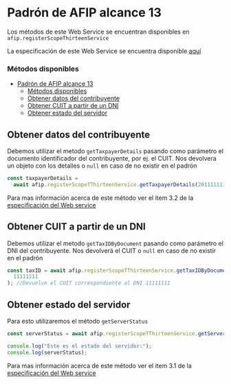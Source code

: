 # Padrón de AFIP alcance 13

Los métodos de este Web Service se encuentran disponibles en `afip.registerScopeThirteenService`

La especificación de este Web Service se encuentra disponible [aquí](http://www.afip.gob.ar/ws/ws-padron-a13/manual-ws-sr-padron-a13-v1.2.pdf)

### Métodos disponibles

- [Padrón de AFIP alcance 13](#padrón-de-afip-alcance-13)
    - [Métodos disponibles](#métodos-disponibles)
  - [Obtener datos del contribuyente](#obtener-datos-del-contribuyente)
  - [Obtener CUIT a partir de un DNI](#obtener-cuit-a-partir-de-un-dni)
  - [Obtener estado del servidor](#obtener-estado-del-servidor)

## Obtener datos del contribuyente

Debemos utilizar el metodo `getTaxpayerDetails` pasando como parámetro el documento identificador del contribuyente, por ej. el CUIT. Nos devolvera un objeto con los detalles o `null` en caso de no existir en el padrón

```js
const taxpayerDetails =
  await afip.registerScopeTThirteenService.getTaxpayerDetails(20111111111); //Devuelve los datos del contribuyente correspondiente al identificador 20111111111
```

Para mas información acerca de este método ver el item 3.2 de la [especificación del Web service](http://www.afip.gob.ar/ws/ws-padron-a13/manual-ws-sr-padron-a13-v1.2.pdf)

## Obtener CUIT a partir de un DNI

Debemos utilizar el metodo `getTaxIDByDocument` pasando como parámetro el DNI del contribuyente. Nos devolverá el CUIT o `null` en caso de no existir en el padrón

```js
const taxID = await afip.registerScopeTThirteenService.getTaxIDByDocument(
  11111111
); //Devuelve el CUIT correspondiente al DNI 11111111
```

## Obtener estado del servidor

Para esto utilizaremos el método `getServerStatus`

```js
const serverStatus = await afip.registerScopeTThirteenService.getServerStatus();

console.log("Este es el estado del servidor:");
console.log(serverStatus);
```

Para mas información acerca de este método ver el item 3.1 de la [especificación del Web service](http://www.afip.gob.ar/ws/ws-padron-a13/manual-ws-sr-padron-a13-v1.2.pdf)
